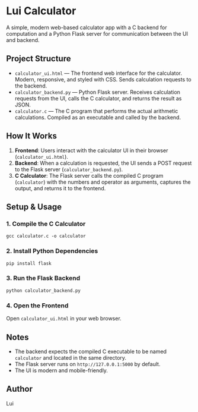 # Lui Calculator

A simple, modern web-based calculator app with a C backend for computation and a Python Flask server for communication between the UI and backend.

## Project Structure

- `calculator_ui.html` — The frontend web interface for the calculator. Modern, responsive, and styled with CSS. Sends calculation requests to the backend.
- `calculator_backend.py` — Python Flask server. Receives calculation requests from the UI, calls the C calculator, and returns the result as JSON.
- `calculator.c` — The C program that performs the actual arithmetic calculations. Compiled as an executable and called by the backend.

## How It Works

1. **Frontend**: Users interact with the calculator UI in their browser (`calculator_ui.html`).
2. **Backend**: When a calculation is requested, the UI sends a POST request to the Flask server (`calculator_backend.py`).
3. **C Calculator**: The Flask server calls the compiled C program (`calculator`) with the numbers and operator as arguments, captures the output, and returns it to the frontend.

## Setup & Usage

### 1. Compile the C Calculator

```
gcc calculator.c -o calculator
```

### 2. Install Python Dependencies

```
pip install flask
```

### 3. Run the Flask Backend

```
python calculator_backend.py
```

### 4. Open the Frontend

Open `calculator_ui.html` in your web browser.

## Notes
- The backend expects the compiled C executable to be named `calculator` and located in the same directory.
- The Flask server runs on `http://127.0.0.1:5000` by default.
- The UI is modern and mobile-friendly.

## Author
Lui

